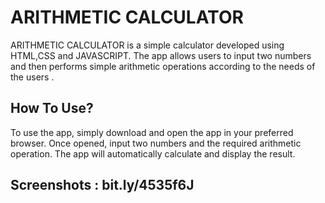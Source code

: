 <h1>ARITHMETIC CALCULATOR</h1>
<p>ARITHMETIC CALCULATOR is a simple calculator developed using HTML,CSS and JAVASCRIPT. The app allows users to input two numbers and then performs simple arithmetic operations according to the needs of the users . </p>

<h2>How To Use?</h2>
<p>To use the app, simply download and open the app in your preferred browser. Once opened, input two numbers and the required arithmetic operation. The app will automatically calculate and display the result.</p>

<h2>Screenshots : bit.ly/4535f6J </h2>
